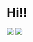 # Hi!!
<img src="https://img.shields.io/badge/React-3DDC84?style=flat-square&logo=React&logoColor=white"/>
<img src="https://img.shields.io/badge/AnyDesk-EF443B?style=flat-square&logo=AntDesign&logoColor=white"/>
